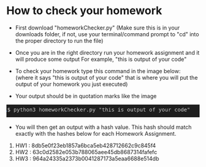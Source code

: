 # How to check your homework
- First download "homeworkChecker.py"
    (Make sure this is in your downloads folder, if not, use your terminal/command prompt
        to "cd" into the proper directory to run the file)

- Once you are in the right directory run your homework assignment and it will produce some output
    For example, "this is output of your code"

- To check your homework type this command in the image below:
    (where it says "this is output of your code" that is where you will put the output of your homework you just executed)

- Your output should be in quotation marks like the image 

![plot](/img/commandSnip.png)  

- You will then get an output with a hash value. This hash should match exactly with the hashes below 
    for each Homework Assignment.

1. HW1 : 8db5e0f23eb1857a6bca5eb428712662c9c845f4
2. HW2 : 63c0d2582e053b788065aee45db8687314fafefc
3. HW3 : 964a24335a2373b0041287173a5eaa6688e514db